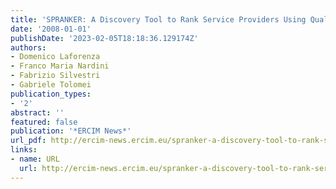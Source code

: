 ```yaml
---
title: 'SPRANKER: A Discovery Tool to Rank Service Providers Using Quality of Experience'
date: '2008-01-01'
publishDate: '2023-02-05T18:18:36.129174Z'
authors:
- Domenico Laforenza
- Franco Maria Nardini
- Fabrizio Silvestri
- Gabriele Tolomei
publication_types:
- '2'
abstract: ''
featured: false
publication: '*ERCIM News*'
url_pdf: http://ercim-news.ercim.eu/spranker-a-discovery-tool-to-rank-service-providers-using-quality-of-experience
links:
- name: URL
  url: http://ercim-news.ercim.eu/spranker-a-discovery-tool-to-rank-service-providers-using-quality-of-experience
---
```


